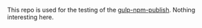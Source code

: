 This repo is used for the testing of the [gulp-npm-publish](https://github.com/inikulin/gulp-npm-publish). Nothing interesting here.